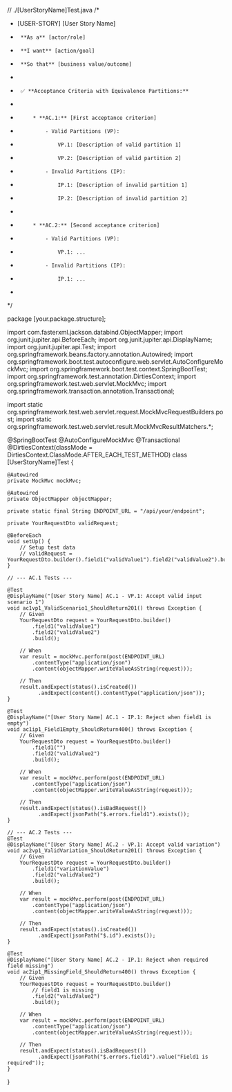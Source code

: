 // ./[UserStoryName]Test.java
/*
 *  [USER-STORY] [User Story Name]
 *      **As a** [actor/role]
 *      **I want** [action/goal]
 *      **So that** [business value/outcome]
 *
 *      ✅ **Acceptance Criteria with Equivalence Partitions:**
 *
 *          * **AC.1:** [First acceptance criterion]
 *              - Valid Partitions (VP):
 *                  VP.1: [Description of valid partition 1]
 *                  VP.2: [Description of valid partition 2]
 *              - Invalid Partitions (IP):
 *                  IP.1: [Description of invalid partition 1]
 *                  IP.2: [Description of invalid partition 2]
 *
 *          * **AC.2:** [Second acceptance criterion]
 *              - Valid Partitions (VP):
 *                  VP.1: ...
 *              - Invalid Partitions (IP):
 *                  IP.1: ...
 *
 */

package [your.package.structure];

import com.fasterxml.jackson.databind.ObjectMapper;
import org.junit.jupiter.api.BeforeEach;
import org.junit.jupiter.api.DisplayName;
import org.junit.jupiter.api.Test;
import org.springframework.beans.factory.annotation.Autowired;
import org.springframework.boot.test.autoconfigure.web.servlet.AutoConfigureMockMvc;
import org.springframework.boot.test.context.SpringBootTest;
import org.springframework.test.annotation.DirtiesContext;
import org.springframework.test.web.servlet.MockMvc;
import org.springframework.transaction.annotation.Transactional;

import static org.springframework.test.web.servlet.request.MockMvcRequestBuilders.post;
import static org.springframework.test.web.servlet.result.MockMvcResultMatchers.*;

@SpringBootTest
@AutoConfigureMockMvc
@Transactional
@DirtiesContext(classMode = DirtiesContext.ClassMode.AFTER_EACH_TEST_METHOD)
class [UserStoryName]Test {

    @Autowired
    private MockMvc mockMvc;

    @Autowired
    private ObjectMapper objectMapper;

    private static final String ENDPOINT_URL = "/api/your/endpoint";

    private YourRequestDto validRequest;

    @BeforeEach
    void setUp() {
        // Setup test data
        // validRequest = YourRequestDto.builder().field1("validValue1").field2("validValue2").build();
    }

    // --- AC.1 Tests ---

    @Test
    @DisplayName("[User Story Name] AC.1 - VP.1: Accept valid input scenario 1")
    void ac1vp1_ValidScenario1_ShouldReturn201() throws Exception {
        // Given
        YourRequestDto request = YourRequestDto.builder()
            .field1("validValue1")
            .field2("validValue2")
            .build();

        // When
        var result = mockMvc.perform(post(ENDPOINT_URL)
            .contentType("application/json")
            .content(objectMapper.writeValueAsString(request)));

        // Then
        result.andExpect(status().isCreated())
              .andExpect(content().contentType("application/json"));
    }

    @Test
    @DisplayName("[User Story Name] AC.1 - IP.1: Reject when field1 is empty")
    void ac1ip1_Field1Empty_ShouldReturn400() throws Exception {
        // Given
        YourRequestDto request = YourRequestDto.builder()
            .field1("")
            .field2("validValue2")
            .build();

        // When
        var result = mockMvc.perform(post(ENDPOINT_URL)
            .contentType("application/json")
            .content(objectMapper.writeValueAsString(request)));

        // Then
        result.andExpect(status().isBadRequest())
              .andExpect(jsonPath("$.errors.field1").exists());
    }

    // --- AC.2 Tests ---
    @Test
    @DisplayName("[User Story Name] AC.2 - VP.1: Accept valid variation")
    void ac2vp1_ValidVariation_ShouldReturn201() throws Exception {
        // Given
        YourRequestDto request = YourRequestDto.builder()
            .field1("variationValue")
            .field2("validValue2")
            .build();

        // When
        var result = mockMvc.perform(post(ENDPOINT_URL)
            .contentType("application/json")
            .content(objectMapper.writeValueAsString(request)));

        // Then
        result.andExpect(status().isCreated())
              .andExpect(jsonPath("$.id").exists());
    }

    @Test
    @DisplayName("[User Story Name] AC.2 - IP.1: Reject when required field missing")
    void ac2ip1_MissingField_ShouldReturn400() throws Exception {
        // Given
        YourRequestDto request = YourRequestDto.builder()
            // field1 is missing
            .field2("validValue2")
            .build();

        // When
        var result = mockMvc.perform(post(ENDPOINT_URL)
            .contentType("application/json")
            .content(objectMapper.writeValueAsString(request)));

        // Then
        result.andExpect(status().isBadRequest())
              .andExpect(jsonPath("$.errors.field1").value("Field1 is required"));
    }
}
